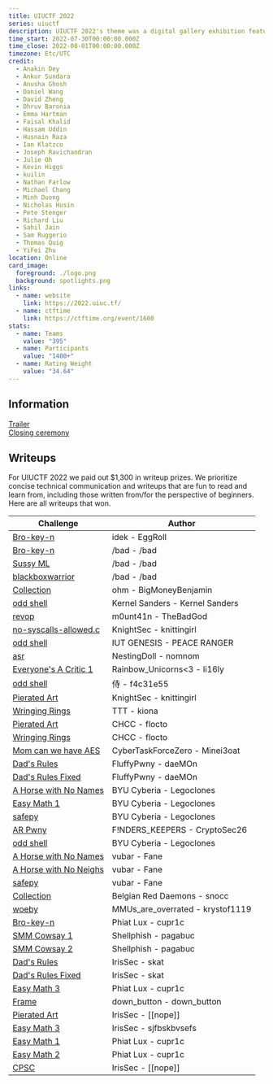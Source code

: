 ```yaml
---
title: UIUCTF 2022
series: uiuctf
description: UIUCTF 2022's theme was a digital gallery exhibition featuring generative art!
time_start: 2022-07-30T00:00:00.000Z
time_close: 2022-08-01T00:00:00.000Z
timezone: Etc/UTC
credit:
  - Anakin Dey
  - Ankur Sundara
  - Anusha Ghosh
  - Daniel Wang
  - David Zheng
  - Dhruv Baronia
  - Emma Hartman
  - Faisal Khalid
  - Hassam Uddin
  - Husnain Raza
  - Ian Klatzco
  - Joseph Ravichandran
  - Julie Oh
  - Kevin Higgs
  - kuilin
  - Nathan Farlow
  - Michael Chang
  - Minh Duong
  - Nicholas Husin
  - Pete Stenger
  - Richard Liu
  - Sahil Jain
  - Sam Ruggerio
  - Thomas Quig
  - YiFei Zhu
location: Online
card_image:
  foreground: ./logo.png
  background: spotlights.png
links:
  - name: website
    link: https://2022.uiuc.tf/
  - name: ctftime
    link: https://ctftime.org/event/1600
stats:
  - name: Teams
    value: "395"
  - name: Participants
    value: "1400+"
  - name: Rating Weight
    value: "34.64"
---
```

## Information
[Trailer](https://youtu.be/Wl8TsiUgzmk)  
[Closing ceremony](https://youtu.be/OYjxHoWDhxE)

## Writeups

For UIUCTF 2022 we paid out $1,300 in writeup prizes. We prioritize concise technical communication and writeups that are fun to read and learn from, including those written from/for the perspective of beginners. Here are all writeups that won.

| Challenge                                                                                                                                                                             | Author                           |
| ------------------------------------------------------------------------------------------------------------------------------------------------------------------------------------- | -------------------------------- |
| [Bro-key-n](https://hackmd.io/cqdzQizWRvSzCwY926S1ZA)                                                                                                                                 | idek - EggRoll                   |
| [Bro-key-n](https://imp.ress.me/blog/2022-08-01/uiuctf-2022/#bro-key-n)                                                                                                               | /bad - /bad                      |
| [Sussy ML](https://imp.ress.me/blog/2022-08-01/uiuctf-2022/#sussy-ml)                                                                                                                 | /bad - /bad                      |
| [blackboxwarrior](https://imp.ress.me/blog/2022-08-01/uiuctf-2022/#blackboxwarrior)                                                                                                   | /bad - /bad                      |
| [Collection](https://docs.google.com/document/d/1ZBxBOPXPwhuA40-57mup6j7NHM2EOHdASWq73i7GZqI/)                                                                                        | ohm - BigMoneyBenjamin           |
| [odd shell](https://github.com/zolutal/ctf-writeups/blob/main/2022/uiuctf/odd-shell/README.md)                                                                                        | Kernel Sanders - Kernel Sanders  |
| [revop](https://spclr.ch/uiuctf-2022-revop-1-solve)                                                                                                                                   | m0unt41n - TheBadGod             |
| [no-syscalls-allowed.c](https://github.com/knittingirl/CTF-Writeups/tree/main/pwn_challs/UIUCTF22/no-syscalls-allowed.c)                                                              | KnightSec - knittingirl          |
| [odd shell](https://github.com/peace-ranger/CTF-WriteUps/blob/main/2022/UIUCTF/odd-shell/README.md)                                                                                   | IUT GENESIS - PEACE RANGER       |
| [asr](https://nomnom-ctf.github.io/website/uiuctf-2022/)                                                                                                                              | NestingDoll - nomnom             |
| [Everyone's A Critic 1](https://github.com/silly-lily/ctf-writeups/tree/main/2022%20UIUCTF/Everyones%20A%20Critic%201)                                                                | Rainbow_Unicorns\<3 - li16ly      |
| [odd shell](https://github.com/f4c31e55/writeups/tree/main/odd-shell#odd-shell)                                                                                                       | 侍 - f4c31e55                     |
| [Pierated Art](https://github.com/knittingirl/CTF-Writeups/blob/main/reversing_challs/UIUCTF22/Pierated%20Art/ReadMe.md)                                                              | KnightSec - knittingirl          |
| [Wringing Rings](https://hackmd.io/@kiona/SyEOq9Lac)                                                                                                                                  | TTT - kiona                      |
| [Pierated Art](https://github.com/flocto/writeups/tree/main/2022/UIUCTF/pierated)                                                                                                     | CHCC - flocto                    |
| [Wringing Rings](https://github.com/flocto/writeups/tree/main/2022/UIUCTF/rings)                                                                                                      | CHCC - flocto                    |
| [Mom can we have AES](https://ctf0.de/posts/uiuctf2022-mom-can-we-have-aes/)                                                                                                          | CyberTaskForceZero - Minei3oat   |
| [Dad's Rules](https://github.com/daeMOn63/ctf-writeups/tree/main/uiuctf22/Dads_Rules)                                                                                                 | FluffyPwny - daeMOn              |
| [Dad's Rules Fixed](https://github.com/daeMOn63/ctf-writeups/tree/main/uiuctf22/Dads_Rules_Fixed)                                                                                     | FluffyPwny - daeMOn              |
| [A Horse with No Names](https://github.com/BYU-CTF-group/writeups/tree/main/UIUCTF_2022/a%20horse%20with%20no%20names)                                                                | BYU Cyberia - Legoclones         |
| [Easy Math 1](https://github.com/BYU-CTF-group/writeups/tree/main/UIUCTF_2022/easy%20math%201)                                                                                        | BYU Cyberia - Legoclones         |
| [safepy](https://github.com/BYU-CTF-group/writeups/tree/main/UIUCTF_2022/safepy)                                                                                                      | BYU Cyberia - Legoclones         |
| [AR Pwny](https://github.com/bijoy26/ctf-journal/blob/main/uiuctf-2022/web/ARPwny/README.md#-solution-tldr)                                                                           | F!NDERS_KEEPERS - CryptoSec26    |
| [odd shell](https://github.com/BYU-CTF-group/writeups/tree/main/UIUCTF_2022/odd%20shell)                                                                                              | BYU Cyberia - Legoclones         |
| [A Horse with No Names](https://github.com/nikosChalk/ctf-writeups/blob/master/uiuctf22/jail/a-horse-with-no-names/README.md)                                                         | vubar - Fane                     |
| [A Horse with No Neighs](https://github.com/nikosChalk/ctf-writeups/blob/master/uiuctf22/jail/a-horse-with-no-neighs/README.md)                                                       | vubar - Fane                     |
| [safepy](https://github.com/nikosChalk/ctf-writeups/blob/master/uiuctf22/jail/safepy/README.md)                                                                                       | vubar - Fane                     |
| [Collection](https://spicy-walnut-eb5.notion.site/Collection-50pts-47-solves-f3ff1a9b719d46b3ba98ae35135ed5ee)                                                                        | Belgian Red Daemons - snocc      |
| [woeby](https://github.com/krystof1119/ctf-writeups/blob/master/uiuctf/2022/woeby.md#initial-reconnaissance)                                                                          | MMUs_are_overrated - krystof1119 |
| [Bro-key-n](https://hackmd.io/@cupr1c/ByUSL1j6q)                                                                                                                                      | Phiat Lux - cupr1c               |
| [SMM Cowsay 1](https://pagabuc.me/blog/smm-cowsay-1-and-2-uiuctf-2022)                                                                                                                | Shellphish - pagabuc             |
| [SMM Cowsay 2](https://pagabuc.me/blog/smm-cowsay-1-and-2-uiuctf-2022)                                                                                                                | Shellphish - pagabuc             |
| [Dad's Rules](https://irissec.xyz/articles/categories/netsec/2022-08-07/A-Dive-Into-IPv6-Forcing-Hosts-to-Change-IPs-Using-Rogue-Router-Advertisements)                               | IrisSec - skat                   |
| [Dad's Rules Fixed](https://irissec.xyz/articles/categories/netsec/2022-08-07/A-Dive-Into-IPv6-Forcing-Hosts-to-Change-IPs-Using-Rogue-Router-Advertisements#systemsdads-rules-fixed) | IrisSec - skat                   |
| [Easy Math 3](https://hackmd.io/@cupr1c/BkRB5dTa5)                                                                                                                                    | Phiat Lux - cupr1c               |
| [Frame](https://gist.github.com/downbtn/6f37dd42504f01d2b2ba84bbb8216110)                                                                                                             | down_button - down_button        |
| [Pierated Art](https://irissec.xyz/articles/categories/re/2022-08-03/Pierated-Art)                                                                                                    | IrisSec - \[\[nope]]              |
| [Easy Math 3](https://github.com/IrisSec/irissec.github.io/blob/master/_posts/2022-08-07-easy-math.md#easy-math-1-3-pwn)                                                              | IrisSec - sjfbskbvsefs           |
| [Easy Math 1](https://hackmd.io/XEBnIbIrQ8OoXdITGvo61A?view#Easy-Math-1)                                                                                                              | Phiat Lux - cupr1c               |
| [Easy Math 2](https://hackmd.io/XEBnIbIrQ8OoXdITGvo61A?view#Easy-Math-2-and-3)                                                                                                        | Phiat Lux - cupr1c               |
| [CPSC](https://irissec.xyz/articles/categories/re/2022-08-03/CPSC?note=obviously+this+isnt+vast+cornfields+but+there+isnt+a+cpsc+dropdown+option)                                     | IrisSec - \[\[nope]]              |
